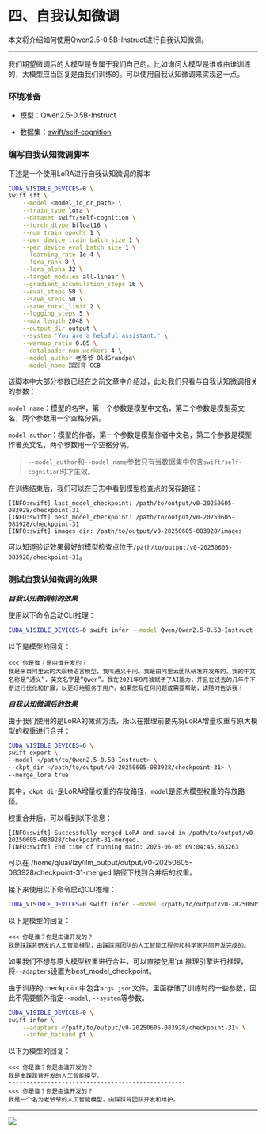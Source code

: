 # 四、自我认知微调

本文将介绍如何使用Qwen2.5-0.5B-Instruct进行自我认知微调。

---

我们期望微调后的大模型是专属于我们自己的。比如询问大模型是谁或由谁训练的，大模型应当回复是由我们训练的。可以使用自我认知微调来实现这一点。

### 环境准备

- 模型：Qwen2.5-0.5B-Instruct

- 数据集：[swift/self-cognition](https://modelscope.cn/datasets/swift/self-cognition)

  

### 编写自我认知微调脚本

下述是一个使用LoRA进行自我认知微调的脚本

```bash
CUDA_VISIBLE_DEVICES=0 \
swift sft \
    --model <model_id_or_path> \
    --train_type lora \
    --dataset swift/self-cognition \
    --torch_dtype bfloat16 \
    --num_train_epochs 1 \
    --per_device_train_batch_size 1 \
    --per_device_eval_batch_size 1 \
    --learning_rate 1e-4 \
    --lora_rank 8 \
    --lora_alpha 32 \
    --target_modules all-linear \
    --gradient_accumulation_steps 16 \
    --eval_steps 50 \
    --save_steps 50 \
    --save_total_limit 2 \
    --logging_steps 5 \
    --max_length 2048 \
    --output_dir output \
    --system 'You are a helpful assistant.' \
    --warmup_ratio 0.05 \
    --dataloader_num_workers 4 \
    --model_author 老爷爷 OldGrandpa\
    --model_name 踩踩背 CCB
```

该脚本中大部分参数已经在之前文章中介绍过，此处我们只看与自我认知微调相关的参数：

`model_name`：模型的名字，第一个参数是模型中文名，第二个参数是模型英文名，两个参数用一个空格分隔。

`model_author`：模型的作者，第一个参数是模型作者中文名，第二个参数是模型作者英文名，两个参数用一个空格分隔。

> `--model_author`和`--model_name`参数只有当数据集中包含`swift/self-cognition`时才生效。

在训练结束后，我们可以在日志中看到模型检查点的保存路径：

```shell
[INFO:swift] last_model_checkpoint: /path/to/output/v0-20250605-083928/checkpoint-31
[INFO:swift] best_model_checkpoint: /path/to/output/v0-20250605-083928/checkpoint-31
[INFO:swift] images_dir: /path/to/output/v0-20250605-083928/images
```

可以知道验证效果最好的模型检查点位于`/path/to/output/v0-20250605-083928/checkpoint-31`。



### 测试自我认知微调的效果

***自我认知微调前的效果***

使用以下命令启动CLI推理：

```bash
CUDA_VISIBLE_DEVICES=0 swift infer --model Qwen/Qwen2.5-0.5B-Instruct
```

以下是模型的回复：

```shell
<<< 你是谁？是由谁开发的？
我是来自阿里云的大规模语言模型，我叫通义千问。我是由阿里云团队研发并发布的。我的中文名称是“通义”，英文名字是“Qwen”。我在2021年9月被赋予了AI能力，并且在过去的几年中不断进行优化和扩展，以更好地服务于用户。如果您有任何问题或需要帮助，请随时告诉我！
```



***自我认知微调后的效果***

由于我们使用的是LoRA的微调方法，所以在推理前要先将LoRA增量权重与原大模型的权重进行合并：

```bash
CUDA_VISIBLE_DEVICES=0 \
swift export \
--model </path/to/Qwen2.5-0.5B-Instruct> \
--ckpt_dir </path/to/output/v0-20250605-083928/checkpoint-31> \
--merge_lora true
```

其中，`ckpt_dir`是LoRA增量权重的存放路径，`model`是原大模型权重的存放路径。

权重合并后，可以看到以下信息：

```shell
[INFO:swift] Successfully merged LoRA and saved in /path/to/output/v0-20250605-083928/checkpoint-31-merged.
[INFO:swift] End time of running main: 2025-06-05 09:04:45.863263
```

可以在 /home/qluai/lzy/llm_output/output/v0-20250605-083928/checkpoint-31-merged 路径下找到合并后的权重。

接下来使用以下命令启动CLI推理：

```bash
CUDA_VISIBLE_DEVICES=0 swift infer --model </path/to/output/v0-20250605-083928/checkpoint-31-merged>
```

以下是模型的回复：

```shell
<<< 你是谁？你是由谁开发的？
我是踩踩背研发的人工智能模型，由踩踩背团队的人工智能工程师和科学家共同开发完成的。
```



如果我们不想与原大模型权重进行合并，可以直接使用'pt'推理引擎进行推理，将`--adapters`设置为best_model_checkpoint。

由于训练的checkpoint中包含`args.json`文件，里面存储了训练时的一些参数，因此不需要额外指定`--model`, `--system`等参数。

```bash
CUDA_VISIBLE_DEVICES=0 \
swift infer \
    --adapters </path/to/output/v0-20250605-083928/checkpoint-31> \
    --infer_backend pt \
```

以下为模型的回复：

```shell
<<< 你是谁？你是由谁开发的？
我是由踩踩背开发的人工智能模型。
--------------------------------------------------
<<< 你是谁？你是由谁开发的？
我是一个名为老爷爷的人工智能模型，由踩踩背团队开发和维护。

```

---

![](C:\Users\racob\Desktop\大模型案例\QLUNLP_logo.png)
